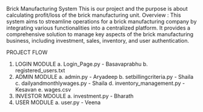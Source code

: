 Brick Manufacturing System
This is our project and the purpose is about calculating profit/loss of the brick manufacturing unit.
Overview : This system aims to streamline operations for a brick manufacturing company by integrating various functionalities into a centralized platform. 
It provides a comprehensive solution to manage key aspects of the brick manufacturing business, including investment, sales, inventory, and user authentication. 

PROJECT FLOW
1. LOGIN MODULE
   a. Login_Page.py - Basavaprabhu
   b. registered_users.txt
2. ADMIN MODULE
   a. admin.py - Aryadeep
   b. setbillingcriteria.py - Shaila
   c. dailyandmonthlywages.py - Shaila
   d. inventory_management.py - Kesavan
   e. wages.csv
3. INVESTOR MDOULE
   a. investment.py - Bharath
4. USER MODULE
   a. user.py - Veena


